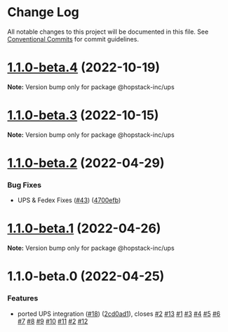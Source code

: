 # Change Log

All notable changes to this project will be documented in this file.
See [Conventional Commits](https://conventionalcommits.org) for commit guidelines.

# [1.1.0-beta.4](https://github.com/hopstack-inc/platform_integrations-provider-pkg/compare/@hopstack-inc/ups@1.1.0-beta.3...@hopstack-inc/ups@1.1.0-beta.4) (2022-10-19)

**Note:** Version bump only for package @hopstack-inc/ups





# [1.1.0-beta.3](https://github.com/hopstack-inc/platform_integrations-provider-pkg/compare/@hopstack-inc/ups@1.1.0-beta.2...@hopstack-inc/ups@1.1.0-beta.3) (2022-10-15)

**Note:** Version bump only for package @hopstack-inc/ups





# [1.1.0-beta.2](https://github.com/hopstack-inc/platform_integrations-provider-pkg/compare/@hopstack-inc/ups@1.1.0-beta.1...@hopstack-inc/ups@1.1.0-beta.2) (2022-04-29)


### Bug Fixes

* UPS & Fedex Fixes ([#43](https://github.com/hopstack-inc/platform_integrations-provider-pkg/issues/43)) ([4700efb](https://github.com/hopstack-inc/platform_integrations-provider-pkg/commit/4700efb2d5d6940be665f2139101f661f2fa7905))





# [1.1.0-beta.1](https://github.com/hopstack-inc/platform_integrations-provider-pkg/compare/@hopstack-inc/ups@1.1.0-beta.0...@hopstack-inc/ups@1.1.0-beta.1) (2022-04-26)

**Note:** Version bump only for package @hopstack-inc/ups





# 1.1.0-beta.0 (2022-04-25)


### Features

* ported UPS integration ([#18](https://github.com/hopstack-inc/platform_integrations-provider-pkg/issues/18)) ([2cd0ad1](https://github.com/hopstack-inc/platform_integrations-provider-pkg/commit/2cd0ad1cb925f5e041f300b39ec69404451deafd)), closes [#2](https://github.com/hopstack-inc/platform_integrations-provider-pkg/issues/2) [#13](https://github.com/hopstack-inc/platform_integrations-provider-pkg/issues/13) [#1](https://github.com/hopstack-inc/platform_integrations-provider-pkg/issues/1) [#3](https://github.com/hopstack-inc/platform_integrations-provider-pkg/issues/3) [#4](https://github.com/hopstack-inc/platform_integrations-provider-pkg/issues/4) [#5](https://github.com/hopstack-inc/platform_integrations-provider-pkg/issues/5) [#6](https://github.com/hopstack-inc/platform_integrations-provider-pkg/issues/6) [#7](https://github.com/hopstack-inc/platform_integrations-provider-pkg/issues/7) [#8](https://github.com/hopstack-inc/platform_integrations-provider-pkg/issues/8) [#9](https://github.com/hopstack-inc/platform_integrations-provider-pkg/issues/9) [#10](https://github.com/hopstack-inc/platform_integrations-provider-pkg/issues/10) [#11](https://github.com/hopstack-inc/platform_integrations-provider-pkg/issues/11) [#2](https://github.com/hopstack-inc/platform_integrations-provider-pkg/issues/2) [#12](https://github.com/hopstack-inc/platform_integrations-provider-pkg/issues/12)
